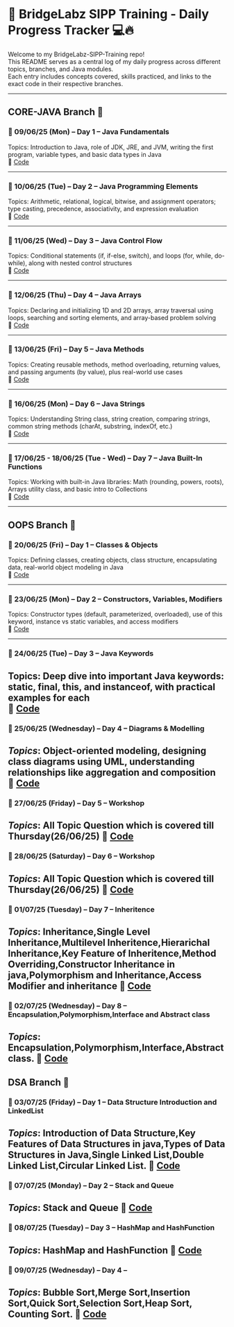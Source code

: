 # 🧠 BridgeLabz SIPP Training - Daily Progress Tracker 💻🔥

Welcome to my BridgeLabz-SIPP-Training repo!  
This README serves as a central log of my daily progress across different topics, branches, and Java modules.  
Each entry includes concepts covered, skills practiced, and links to the exact code in their respective branches.

---

## CORE-JAVA Branch 📂

### 📅 09/06/25 (Mon) – Day 1 – Java Fundamentals  
Topics: Introduction to Java, role of JDK, JRE, and JVM, writing the first program, variable types, and basic data types in Java  
🔗 [Code](https://github.com/Narayan7348/BridgeLabz-SIPP-Training/tree/Core_Java)

---

### 📅 10/06/25 (Tue) – Day 2 – Java Programming Elements  
Topics: Arithmetic, relational, logical, bitwise, and assignment operators; type casting, precedence, associativity, and expression evaluation  
🔗 [Code](https://github.com/Narayan7348/BridgeLabz-SIPP-Training/tree/Core_Java/ProgrammingElements)

---

### 📅 11/06/25 (Wed) – Day 3 – Java Control Flow  
Topics: Conditional statements (if, if-else, switch), and loops (for, while, do-while), along with nested control structures  
🔗 [Code](https://github.com/Narayan7348/BridgeLabz-SIPP-Training/tree/Core_Java/controlflows)

---

### 📅 12/06/25 (Thu) – Day 4 – Java Arrays  
Topics: Declaring and initializing 1D and 2D arrays, array traversal using loops, searching and sorting elements, and array-based problem solving  
🔗 [Code](https://github.com/Narayan7348/BridgeLabz-SIPP-Training/tree/Core_Java/Arrays_Program)

---

### 📅 13/06/25 (Fri) – Day 5 – Java Methods  
Topics: Creating reusable methods, method overloading, returning values, and passing arguments (by value), plus real-world use cases  
🔗 [Code](https://github.com/Narayan7348/BridgeLabz-SIPP-Training/tree/Core_Java/Methods_Program)

---

### 📅 16/06/25 (Mon) – Day 6 – Java Strings  
Topics: Understanding String class, string creation, comparing strings, common string methods (charAt, substring, indexOf, etc.)  
🔗 [Code](https://github.com/Narayan7348/BridgeLabz-SIPP-Training/tree/Core_Java/StringPrograms)

---

### 📅 17/06/25 - 18/06/25 (Tue - Wed) – Day 7 – Java Built-In Functions  
Topics: Working with built-in Java libraries: Math (rounding, powers, roots), Arrays utility class, and basic intro to Collections  
🔗 [Code](https://github.com/Narayan7348/BridgeLabz-SIPP-Training/tree/Core_Java/Built_In_Function)

---


## OOPS Branch 🧱

### 📅 20/06/25 (Fri) – Day 1 – Classes & Objects  
Topics: Defining classes, creating objects, class structure, encapsulating data, real-world object modeling in Java  
🔗 [Code](https://github.com/Narayan7348/BridgeLabz-SIPP-Training/tree/OOPs/Class_Object)

---

### 📅 23/06/25 (Mon) – Day 2 – Constructors, Variables, Modifiers  
Topics: Constructor types (default, parameterized, overloaded), use of this keyword, instance vs static variables, and access modifiers  
🔗 [Code](https://github.com/Narayan7348/BridgeLabz-SIPP-Training/tree/OOPs/ConstructorAndClassVariable)

---

### 📅 24/06/25 (Tue) – Day 3 – Java Keywords  
Topics: Deep dive into important Java keywords: static, final, this, and instanceof, with practical examples for each  
🔗 [Code](https://github.com/Narayan7348/BridgeLabz-SIPP-Training/tree/OOPs/This,_Static_Final_Key_Words_And_InstanceOf_Operator)
---

### 📅 25/06/25 (Wednesday) – Day 4 – Diagrams & Modelling  
*Topics*: Object-oriented modeling, designing class diagrams using UML, understanding relationships like aggregation and composition  
🔗 [Code](https://github.com/Narayan7348/BridgeLabz-SIPP-Training/tree/OOPs/Object_Oriented_Design_Principles)
---

### 📅 27/06/25 (Friday) – Day 5 – Workshop  
*Topics*: All Topic Question which is covered till Thursday(26/06/25) 
🔗 [Code](https://github.com/Narayan7348/BridgeLabz-SIPP-Training/tree/Workshop/Workshop)
---

### 📅 28/06/25 (Saturday) – Day 6 – Workshop  
*Topics*: All Topic Question which is covered till Thursday(26/06/25) 
🔗 [Code](https://github.com/Narayan7348/BridgeLabz-SIPP-Training/tree/Workshop/Workshop)
---

### 📅 01/07/25 (Tuesday) – Day 7 – Inheritence  
*Topics*: Inheritance,Single Level Inheritance,Multilevel Inheritence,Hierarichal Inheritance,Key Feature of Inheritence,Method Overriding,Constructor Inheritance in java,Polymorphism and Inheritance,Access Modifier and inheritance 
🔗 [Code](https://github.com/Narayan7348/BridgeLabz-SIPP-Training/tree/OOPs/Inheritance_Program)
---

### 📅 02/07/25 (Wednesday) – Day 8 – Encapsulation,Polymorphism,Interface and Abstract class  
*Topics*: Encapsulation,Polymorphism,Interface,Abstract class.
🔗 [Code](https://github.com/Narayan7348/BridgeLabz-SIPP-Training/tree/OOPs/Encapsulation_Polymorphism_Interface_Abstract_ClassPrograms)
---

## DSA Branch 🧱

### 📅 03/07/25 (Friday) – Day 1 – Data Structure Introduction and LinkedList  
*Topics*: Introduction of Data Structure,Key Features of Data Structures in java,Types of Data Structures in Java,Single Linked List,Double Linked List,Circular Linked List. 
🔗 [Code](https://github.com/Narayan7348/BridgeLabz-SIPP-Training/tree/DSA/LinkedList_Programs)
---

### 📅 07/07/25 (Monday) – Day 2 – Stack and Queue  
*Topics*: Stack and Queue 
🔗 [Code](https://github.com/Narayan7348/BridgeLabz-SIPP-Training/tree/DSA/StackAndQueue_Programs)
---

### 📅 08/07/25 (Tuesday) – Day 3 – HashMap and HashFunction
*Topics*: HashMap and HashFunction
🔗 [Code](https://github.com/Narayan7348/BridgeLabz-SIPP-Training/tree/DSA/HashMapAndHashFunction_Program)
---

### 📅 09/07/25 (Wednesday) – Day 4 – 
*Topics*: Bubble Sort,Merge Sort,Insertion Sort,Quick Sort,Selection Sort,Heap Sort, Counting Sort.
🔗 [Code](https://github.com/Narayan7348/BridgeLabz-SIPP-Training/tree/DSA/Sorting_Programs)
---